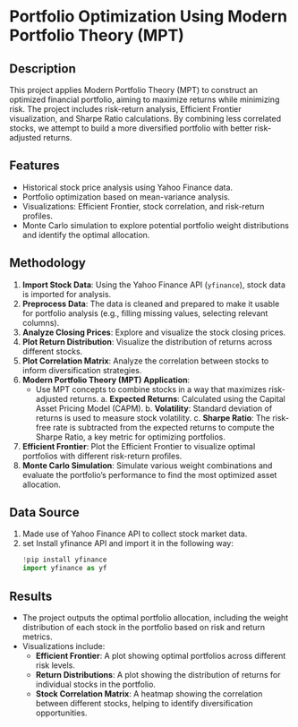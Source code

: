 # Portfolio Optimization Using Modern Portfolio Theory (MPT)

## Description
This project applies Modern Portfolio Theory (MPT) to construct an optimized financial portfolio, aiming to maximize returns while minimizing risk. The project includes risk-return analysis, Efficient Frontier visualization, and Sharpe Ratio calculations. By combining less correlated stocks, we attempt to build a more diversified portfolio with better risk-adjusted returns.

## Features
- Historical stock price analysis using Yahoo Finance data.
- Portfolio optimization based on mean-variance analysis.
- Visualizations: Efficient Frontier, stock correlation, and risk-return profiles.
- Monte Carlo simulation to explore potential portfolio weight distributions and identify the optimal allocation.

## Methodology
1. **Import Stock Data**: Using the Yahoo Finance API (`yfinance`), stock data is imported for analysis.
2. **Preprocess Data**: The data is cleaned and prepared to make it usable for portfolio analysis (e.g., filling missing values, selecting relevant columns).
3. **Analyze Closing Prices**: Explore and visualize the stock closing prices.
4. **Plot Return Distribution**: Visualize the distribution of returns across different stocks.
5. **Plot Correlation Matrix**: Analyze the correlation between stocks to inform diversification strategies.
6. **Modern Portfolio Theory (MPT) Application**:
   - Use MPT concepts to combine stocks in a way that maximizes risk-adjusted returns.
     a. **Expected Returns**: Calculated using the Capital Asset Pricing Model (CAPM).
     b. **Volatility**: Standard deviation of returns is used to measure stock volatility.
     c. **Sharpe Ratio**: The risk-free rate is subtracted from the expected returns to compute the Sharpe Ratio, a key metric for optimizing portfolios.
7. **Efficient Frontier**: Plot the Efficient Frontier to visualize optimal portfolios with different risk-return profiles.
8. **Monte Carlo Simulation**: Simulate various weight combinations and evaluate the portfolio’s performance to find the most optimized asset allocation.

## Data Source
1. Made use of Yahoo Finance API to collect stock market data.
2. set Install yfinance API and import it in the following way:
   ```python
   !pip install yfinance
   import yfinance as yf

## Results
- The project outputs the optimal portfolio allocation, including the weight distribution of each stock in the portfolio based on risk and return metrics.
- Visualizations include:
   - **Efficient Frontier**: A plot showing optimal portfolios across different risk levels.
   - **Return Distributions**: A plot showing the distribution of returns for individual stocks in the portfolio.
   - **Stock Correlation Matrix**: A heatmap showing the correlation between different stocks, helping to identify diversification opportunities.

  
